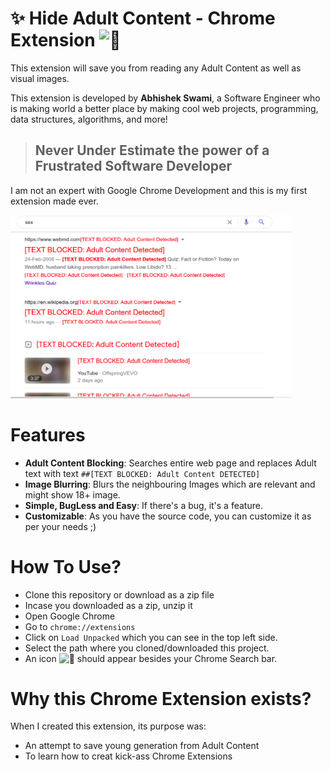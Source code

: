 
# :sparkles: Hide Adult Content  - Chrome Extension <img src="18.jpg" alt="🐺" width="64"/>

This extension will save you from reading any Adult Content as well as visual images. <br/>

This extension is developed by **Abhishek Swami**, a Software Engineer who is making world a better place by making cool web projects, programming, data structures, algorithms, and more!  <br/>

> ## Never Under Estimate the power of a Frustrated Software Developer

I am not an expert with Google Chrome Development and this is my first extension made ever. 

<img src="howitworks.png" alt="drawing" width="450"/> 

# Features
- **Adult Content Blocking**: Searches entire web page and replaces Adult text with text `##[TEXT BLOCKED: Adult Content DETECTED]`
- **Image Blurring**: Blurs the neighbouring Images which are relevant and might show 18+ image.
- **Simple, BugLess and Easy**: If there's a bug, it's a feature.
- **Customizable**: As you have the source code, you can customize it as per your needs ;) 

# How To Use?
- Clone this repository or download as a zip file
- Incase you downloaded as a zip, unzip it
- Open Google Chrome
- Go to `chrome://extensions`
- Click on `Load Unpacked` which you can see in the top left side.
- Select the path where you cloned/downloaded this project.
- An icon <img src="icon-stark.png" alt="🐺" width="64"/> should appear besides your Chrome Search bar.

# Why this Chrome Extension exists?
When I created this extension, its purpose was: 
- An attempt to save young generation from Adult Content  
- To learn how to creat kick-ass Chrome Extensions
